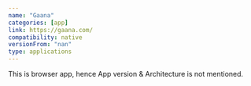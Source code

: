 ```yaml
---
name: "Gaana"
categories: [app]
link: https://gaana.com/
compatibility: native
versionFrom: "nan"
type: applications
---
```


This is browser app, hence App version & Architecture is not mentioned.
